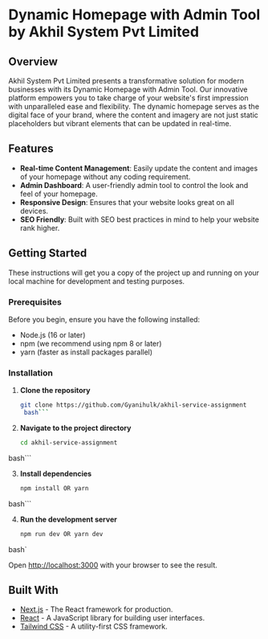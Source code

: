 # Dynamic Homepage with Admin Tool by Akhil System Pvt Limited

## Overview

Akhil System Pvt Limited presents a transformative solution for modern businesses with its Dynamic Homepage with Admin Tool. Our innovative platform empowers you to take charge of your website's first impression with unparalleled ease and flexibility. The dynamic homepage serves as the digital face of your brand, where the content and imagery are not just static placeholders but vibrant elements that can be updated in real-time.

## Features

- **Real-time Content Management**: Easily update the content and images of your homepage without any coding requirement.
- **Admin Dashboard**: A user-friendly admin tool to control the look and feel of your homepage.
- **Responsive Design**: Ensures that your website looks great on all devices.
- **SEO Friendly**: Built with SEO best practices in mind to help your website rank higher.

## Getting Started

These instructions will get you a copy of the project up and running on your local machine for development and testing purposes.

### Prerequisites

Before you begin, ensure you have the following installed:
- Node.js (16 or later)
- npm (we recommend using npm 8 or later)
- yarn (faster as install packages parallel)

### Installation

1. **Clone the repository**

   ```bash
   git clone https://github.com/Gyanihulk/akhil-service-assignment
    bash```

2. **Navigate to the project directory**

   ```bash
   cd akhil-service-assignment
 bash```

3. **Install dependencies**

   ```bash
   npm install OR yarn 
  bash```



4. **Run the development server**

   ```bash
   npm run dev OR yarn dev
  bash`

  Open [http://localhost:3000](http://localhost:3000) with your browser to see the result.

## Built With

- [Next.js](https://nextjs.org/) - The React framework for production.
- [React](https://reactjs.org/) - A JavaScript library for building user interfaces.
- [Tailwind CSS](https://tailwindcss.com/) - A utility-first CSS framework.
